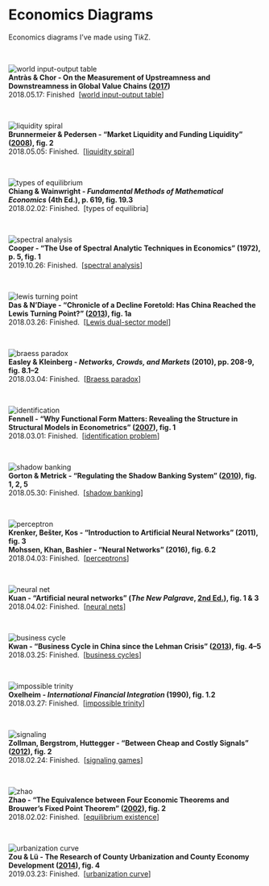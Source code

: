 # Economics Diagrams

Economics diagrams I’ve made using Ti𝑘Z. 

&nbsp;

![world input-output table](/pics/world-io.png)
<br><b>Antràs & Chor - On the Measurement of Upstreamness and Downstreamness in Global Value Chains (<a href="https://scholar.harvard.edu/antras/publications/measurement-upstreamness-and-downstreamness-global-valuechains">2017</a>)</b>
<br>2018.05.17: Finished &nbsp;[<a href="https://en.wikipedia.org/wiki/Global_value_chain">world input-output table</a>]

&nbsp;

![liquidity spiral](/pics/liquidity.png)
<br><b>Brunnermeier & Pedersen - “Market Liquidity and Funding Liquidity” (<a href="https://www.princeton.edu/~markus/research/papers/liquidity.pdf">2008</a>), fig. 2</b>
<br>2018.05.05: Finished. &nbsp;[<a href="https://en.wikipedia.org/wiki/Liquidity_crisis">liquidity spiral</a>]

&nbsp;

![types of equilibrium](/pics/equilibria.png)
<br><b>Chiang & Wainwright - <i>Fundamental Methods of Mathematical Economics</i> (4th Ed.), p. 619, fig. 19.3</b>
<br>2018.02.02: Finished. &nbsp;[types of equilibria]

&nbsp;

![spectral analysis](/pics/spectral-analysis.png)
<br><b>Cooper - “The Use of Spectral Analytic Techniques in Economics” (1972), p. 5, fig. 1</b>
<br>2019.10.26: Finished. &nbsp;[<a href="https://en.wikipedia.org/wiki/Spectral_density_estimation">spectral analysis</a>]

&nbsp;

![lewis turning point](/pics/lewis.png)
<br><b>Das & N’Diaye - “Chronicle of a Decline Foretold: Has China Reached the Lewis Turning Point?” (<a href="http://www.imf.org/external/pubs/ft/wp/2013/wp1326.pdf">2013</a>), fig. 1a</b>
<br>2018.03.26: Finished. &nbsp;[<a href="https://en.wikipedia.org/wiki/Dual-sector_model">Lewis dual-sector model</a>]

&nbsp;

![braess paradox](/pics/braess.png)
<br><b>Easley & Kleinberg - <i>Networks, Crowds, and Markets</i> (2010), pp. 208-9, fig. 8.1–2</b>
<br>2018.03.04: Finished. &nbsp;[<a href="https://en.wikipedia.org/wiki/Braess%27s_paradox">Braess paradox</a>]

&nbsp;

![identification](/pics/identification.png)
<br><b>Fennell - “Why Functional Form Matters: Revealing the Structure in Structural Models in Econometrics” (<a href="https://www.journals.uchicago.edu/doi/10.1086/525642">2007</a>), fig. 1</b>
<br>2018.03.01: Finished. &nbsp;[<a href="https://en.wikipedia.org/wiki/Parameter_identification_problem">identification problem</a>]

&nbsp;

![shadow banking](/pics/shadow.png)
<br><b>Gorton & Metrick - “Regulating the Shadow Banking System” (<a href="https://www.brookings.edu/wp-content/uploads/2010/09/2010b_bpea_gorton.pdf">2010</a>), fig. 1, 2, 5</b>
<br>2018.05.30: Finished. &nbsp;[<a href="https://en.wikipedia.org/wiki/Shadow_banking_system">shadow banking</a>]

&nbsp;

![perceptron](/pics/perceptron.png)
<br><b>Krenker, Bešter, Kos - “Introduction to Artificial Neural Networks” (2011), fig. 3</b>
<br><b>Mohssen, Khan, Bashier - “Neural Networks” (2016), fig. 6.2</b>
<br>2018.04.03: Finished. &nbsp;[<a href="https://en.wikipedia.org/wiki/Perceptron">perceptrons</a>]

&nbsp;

![neural net](/pics/neural.png)
<br><b>Kuan - “Artificial neural networks” (<i>The New Palgrave</i>, <a href="https://link.springer.com/referenceworkentry/10.1057/978-1-349-95121-5_2714-1">2nd Ed.</a>), fig. 1 & 3</b>
<br>2018.04.02: Finished. &nbsp;[<a href="https://en.wikipedia.org/wiki/Artificial_neural_network">neural nets</a>]

&nbsp;

![business cycle](/pics/cycle.png)
<br><b>Kwan - “Business Cycle in China since the Lehman Crisis” (<a href="https://onlinelibrary.wiley.com/doi/abs/10.1111/j.1749-124X.2013.12036.x">2013</a>), fig. 4–5</b>
<br>2018.03.25: Finished. &nbsp;[<a href="https://en.wikipedia.org/wiki/Business_cycle">business cycles</a>]

&nbsp;

![impossible trinity](/pics/trinity.png)
<br><b>Oxelheim - <i>International Financial Integration</i> (1990),  fig. 1.2</b>
<br>2018.03.27: Finished. &nbsp;[<a href="https://en.wikipedia.org/wiki/Impossible_trinity">impossible trinity</a>]

&nbsp;

![signaling](/pics/signaling.png)
<br><b>Zollman, Bergstrom, Huttegger - “Between Cheap and Costly Signals” (<a href="http://rspb.royalsocietypublishing.org/content/early/2012/11/06/rspb.2012.1878">2012</a>), fig. 2</b>
<br>2018.02.24: Finished. &nbsp;[<a href="https://www.rhayden.us/nash-equilibrium/problems-section-41.html">signaling games</a>]

&nbsp;

![zhao](/pics/zhao.png)
<br><b>Zhao - “The Equivalence between Four Economic Theorems and Brouwer’s Fixed Point Theorem” (<a href="https://www.researchgate.net/publication/228432065_The_equivalence_between_four_economic_theorems_and_Brouwer%27s_fixed_point_theorem">2002</a>), fig. 2</b>
<br>2018.02.02: Finished. &nbsp;[<a href="https://en.wikipedia.org/wiki/Arrow%E2%80%93Debreu_model">equilibrium existence</a>]

&nbsp;

![urbanization curve](/pics/urbanization.png)
<br><b>Zou & Lü - The Research of County Urbanization and County Economy Development (<a href="https://ieeexplore.ieee.org/document/6995057/">2014</a>), fig. 4</b>
<br>2019.03.23: Finished. &nbsp;[<a href="http://www.oxfordreference.com/view/10.1093/oi/authority.20110803114851502">urbanization curve</a>]
